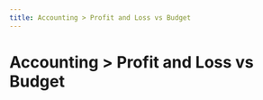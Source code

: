 ```yaml
---
title: Accounting > Profit and Loss vs Budget
---
```


# Accounting > Profit and Loss vs Budget
